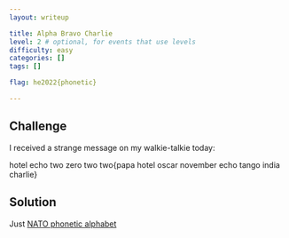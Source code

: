 ```yaml
---
layout: writeup

title: Alpha Bravo Charlie
level: 2 # optional, for events that use levels
difficulty: easy
categories: []
tags: []

flag: he2022{phonetic}

---
```


## Challenge

I received a strange message on my walkie-talkie today:

hotel echo two zero two two{papa hotel oscar november echo tango india charlie}


## Solution

Just [NATO phonetic alphabet](https://en.wikipedia.org/wiki/NATO_phonetic_alphabet)

